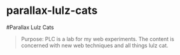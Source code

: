 parallax-lulz-cats
==================

#Parallax Lulz Cats

>Purpose: PLC is a lab for my web experiments.  The content is concerned with new web techniques and all things lulz cat.
